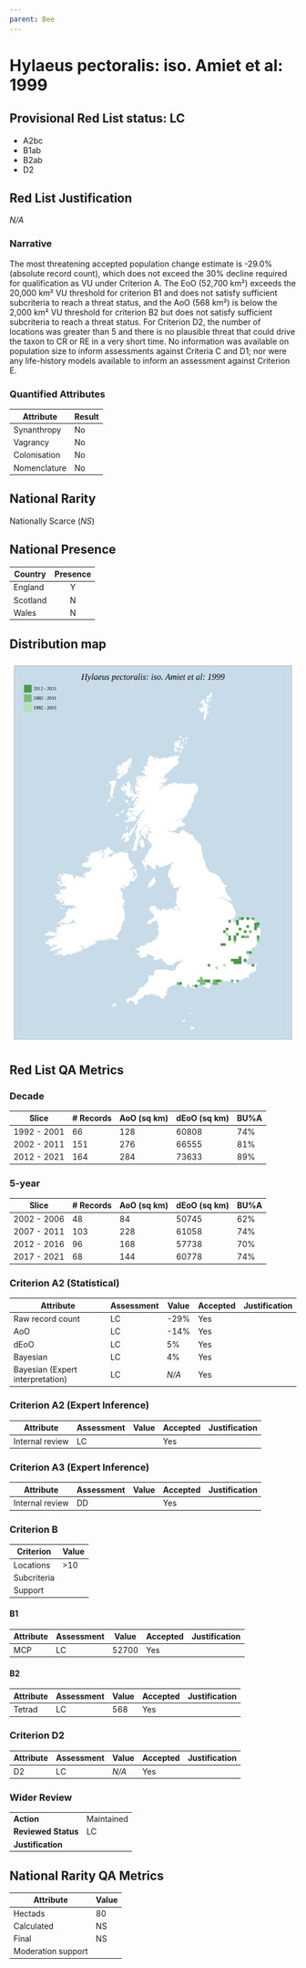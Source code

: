 ```yaml
---
parent: Bee
---
```


# Hylaeus pectoralis: iso. Amiet et al: 1999

## Provisional Red List status: LC
- A2bc
- B1ab
- B2ab
- D2

## Red List Justification
*N/A*

### Narrative


The most threatening accepted population change estimate is -29.0% (absolute record count), which does not exceed the 30% decline required for qualification as VU under Criterion A. The EoO (52,700 km²) exceeds the 20,000 km² VU threshold for criterion B1 and does not satisfy sufficient subcriteria to reach a threat status, and the AoO (568 km²) is below the 2,000 km² VU threshold for criterion B2 but does not satisfy sufficient subcriteria to reach a threat status. For Criterion D2, the number of locations was greater than 5 and there is no plausible threat that could drive the taxon to CR or RE in a very short time. No information was available on population size to inform assessments against Criteria C and D1; nor were any life-history models available to inform an assessment against Criterion E.

### Quantified Attributes
|Attribute|Result|
|---|---|
|Synanthropy|No|
|Vagrancy|No|
|Colonisation|No|
|Nomenclature|No|


## National Rarity
Nationally Scarce (*NS*)

## National Presence
|Country|Presence
|---|:-:|
|England|Y|
|Scotland|N|
|Wales|N|


## Distribution map
![](../map/82.svg)

## Red List QA Metrics
### Decade
| Slice | # Records | AoO (sq km) | dEoO (sq km) |BU%A |
|---|---|---|---|---|
|1992 - 2001|66|128|60808|74%|
|2002 - 2011|151|276|66555|81%|
|2012 - 2021|164|284|73633|89%|

### 5-year
| Slice | # Records | AoO (sq km) | dEoO (sq km) |BU%A |
|---|---|---|---|---|
|2002 - 2006|48|84|50745|62%|
|2007 - 2011|103|228|61058|74%|
|2012 - 2016|96|168|57738|70%|
|2017 - 2021|68|144|60778|74%|

### Criterion A2 (Statistical)
|Attribute|Assessment|Value|Accepted|Justification
|---|---|---|---|---|
|Raw record count|LC|-29%|Yes||
|AoO|LC|-14%|Yes||
|dEoO|LC|5%|Yes||
|Bayesian|LC|4%|Yes||
|Bayesian (Expert interpretation)|LC|*N/A*|Yes||

### Criterion A2 (Expert Inference)
|Attribute|Assessment|Value|Accepted|Justification
|---|---|---|---|---|
|Internal review|LC||Yes||

### Criterion A3 (Expert Inference)
|Attribute|Assessment|Value|Accepted|Justification
|---|---|---|---|---|
|Internal review|DD||Yes||

### Criterion B
|Criterion| Value|
|---|---|
|Locations|>10|
|Subcriteria||
|Support||

#### B1
|Attribute|Assessment|Value|Accepted|Justification
|---|---|---|---|---|
|MCP|LC|52700|Yes||

#### B2
|Attribute|Assessment|Value|Accepted|Justification
|---|---|---|---|---|
|Tetrad|LC|568|Yes||

### Criterion D2
|Attribute|Assessment|Value|Accepted|Justification
|---|---|---|---|---|
|D2|LC|*N/A*|Yes||

### Wider Review
|  |  |
|---|---|
|**Action**|Maintained|
|**Reviewed Status**|LC|
|**Justification**||

## National Rarity QA Metrics
|Attribute|Value|
|---|---|
|Hectads|80|
|Calculated|NS|
|Final|NS|
|Moderation support||

